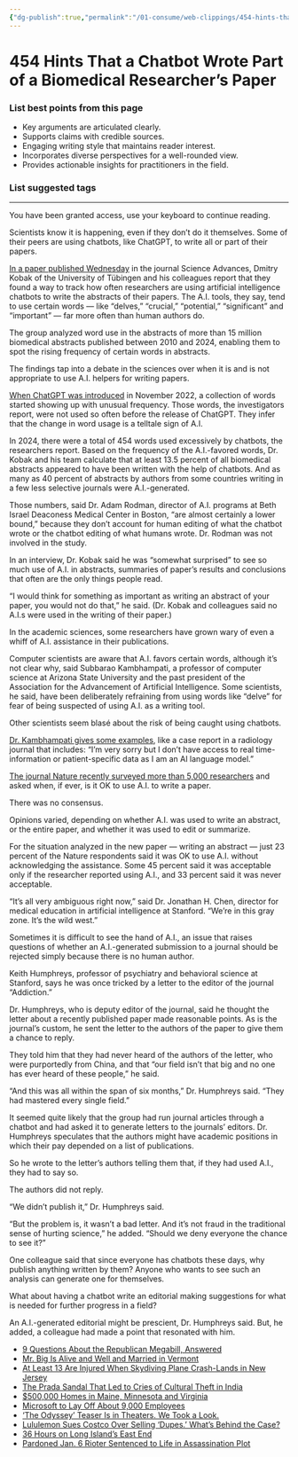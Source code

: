 ```yaml
---
{"dg-publish":true,"permalink":"/01-consume/web-clippings/454-hints-that-a-chatbot-wrote-part-of-a-biomedical-researcher-s-paper/","title":"454 Hints That a Chatbot Wrote Part of a Biomedical Researcher’s Pape…"}
---
```


# 454 Hints That a Chatbot Wrote Part of a Biomedical Researcher’s Paper


### List best points from this page
- Key arguments are articulated clearly.
- Supports claims with credible sources.
- Engaging writing style that maintains reader interest.
- Incorporates diverse perspectives for a well-rounded view.
- Provides actionable insights for practitioners in the field.

### List suggested tags

---
You have been granted access, use your keyboard to continue reading.

Scientists know it is happening, even if they don’t do it themselves. Some of their peers are using chatbots, like ChatGPT, to write all or part of their papers.

[In a paper published Wednesday](https://archive.ph/o/JOjhw/https://www.science.org/doi/10.1126/sciadv.adt3813) in the journal Science Advances, Dmitry Kobak of the University of Tübingen and his colleagues report that they found a way to track how often researchers are using artificial intelligence chatbots to write the abstracts of their papers. The A.I. tools, they say, tend to use certain words — like “delves,” “crucial,” “potential,” “significant” and “important” — far more often than human authors do.

The group analyzed word use in the abstracts of more than 15 million biomedical abstracts published between 2010 and 2024, enabling them to spot the rising frequency of certain words in abstracts.

The findings tap into a debate in the sciences over when it is and is not appropriate to use A.I. helpers for writing papers.

[When ChatGPT was introduced](https://archive.ph/o/JOjhw/https://openai.com/index/chatgpt/) in November 2022, a collection of words started showing up with unusual frequency. Those words, the investigators report, were not used so often before the release of ChatGPT. They infer that the change in word usage is a telltale sign of A.I.

In 2024, there were a total of 454 words used excessively by chatbots, the researchers report. Based on the frequency of the A.I.-favored words, Dr. Kobak and his team calculate that at least 13.5 percent of all biomedical abstracts appeared to have been written with the help of chatbots. And as many as 40 percent of abstracts by authors from some countries writing in a few less selective journals were A.I.-generated.

Those numbers, said Dr. Adam Rodman, director of A.I. programs at Beth Israel Deaconess Medical Center in Boston, “are almost certainly a lower bound,” because they don’t account for human editing of what the chatbot wrote or the chatbot editing of what humans wrote. Dr. Rodman was not involved in the study.

In an interview, Dr. Kobak said he was “somewhat surprised” to see so much use of A.I. in abstracts, summaries of paper’s results and conclusions that often are the only things people read.

“I would think for something as important as writing an abstract of your paper, you would not do that,” he said. (Dr. Kobak and colleagues said no A.I.s were used in the writing of their paper.)

In the academic sciences, some researchers have grown wary of even a whiff of A.I. assistance in their publications.

Computer scientists are aware that A.I. favors certain words, although it’s not clear why, said Subbarao Kambhampati, a professor of computer science at Arizona State University and the past president of the Association for the Advancement of Artificial Intelligence. Some scientists, he said, have been deliberately refraining from using words like “delve” for fear of being suspected of using A.I. as a writing tool.

Other scientists seem blasé about the risk of being caught using chatbots.

[Dr. Kambhampati gives some examples](https://archive.ph/o/JOjhw/https://x.com/rao2z/status/1769429746717515853), like a case report in a radiology journal that includes: “I’m very sorry but I don’t have access to real time-information or patient-specific data as I am an AI language model.”

[The journal Nature recently surveyed more than 5,000 researchers](https://archive.ph/o/JOjhw/https://www.nature.com/articles/d41586-025-01463-8) and asked when, if ever, is it OK to use A.I. to write a paper.

There was no consensus.

Opinions varied, depending on whether A.I. was used to write an abstract, or the entire paper, and whether it was used to edit or summarize.

For the situation analyzed in the new paper — writing an abstract — just 23 percent of the Nature respondents said it was OK to use A.I. without acknowledging the assistance. Some 45 percent said it was acceptable only if the researcher reported using A.I., and 33 percent said it was never acceptable.

“It’s all very ambiguous right now,” said Dr. Jonathan H. Chen, director for medical education in artificial intelligence at Stanford. “We’re in this gray zone. It’s the wild west.”

Sometimes it is difficult to see the hand of A.I., an issue that raises questions of whether an A.I.-generated submission to a journal should be rejected simply because there is no human author.

Keith Humphreys, professor of psychiatry and behavioral science at Stanford, says he was once tricked by a letter to the editor of the journal “Addiction.”

Dr. Humphreys, who is deputy editor of the journal, said he thought the letter about a recently published paper made reasonable points. As is the journal’s custom, he sent the letter to the authors of the paper to give them a chance to reply.

They told him that they had never heard of the authors of the letter, who were purportedly from China, and that “our field isn’t that big and no one has ever heard of these people,” he said.

“And this was all within the span of six months,” Dr. Humphreys said. “They had mastered every single field.”

It seemed quite likely that the group had run journal articles through a chatbot and had asked it to generate letters to the journals’ editors. Dr. Humphreys speculates that the authors might have academic positions in which their pay depended on a list of publications.

So he wrote to the letter’s authors telling them that, if they had used A.I., they had to say so.

The authors did not reply.

“We didn’t publish it,” Dr. Humphreys said.

“But the problem is, it wasn’t a bad letter. And it’s not fraud in the traditional sense of hurting science,” he added. “Should we deny everyone the chance to see it?”

One colleague said that since everyone has chatbots these days, why publish anything written by them? Anyone who wants to see such an analysis can generate one for themselves.

What about having a chatbot write an editorial making suggestions for what is needed for further progress in a field?

An A.I.-generated editorial might be prescient, Dr. Humphreys said. But, he added, a colleague had made a point that resonated with him.

- [9 Questions About the Republican Megabill, Answered](https://archive.ph/o/JOjhw/https://www.nytimes.com/2025/07/03/upshot/republican-bill-faq.html)
- [Mr. Big Is Alive and Well and Married in Vermont](https://archive.ph/o/JOjhw/https://www.nytimes.com/2025/07/03/fashion/mr-big-sex-and-the-city-inspiration-vermont.html)
- [At Least 13 Are Injured When Skydiving Plane Crash-Lands in New Jersey](https://archive.ph/o/JOjhw/https://www.nytimes.com/2025/07/02/nyregion/plane-crash-new-jersey-cross-keys.html)
- [The Prada Sandal That Led to Cries of Cultural Theft in India](https://archive.ph/o/JOjhw/https://www.nytimes.com/2025/06/30/world/asia/india-prada-sandal.html)
- [$500,000 Homes in Maine, Minnesota and Virginia](https://archive.ph/o/JOjhw/https://www.nytimes.com/2025/07/02/realestate/500000-homes-in-maine-minnesota-and-virginia.html)
- [Microsoft to Lay Off About 9,000 Employees](https://archive.ph/o/JOjhw/https://www.nytimes.com/2025/07/02/technology/microsoft-layoffs-ai.html)
- [‘The Odyssey’ Teaser Is in Theaters. We Took a Look.](https://archive.ph/o/JOjhw/https://www.nytimes.com/2025/07/02/movies/the-odyssey-teaser.html)
- [Lululemon Sues Costco Over Selling ‘Dupes.’ What’s Behind the Case?](https://archive.ph/o/JOjhw/https://www.nytimes.com/2025/07/01/us/lululemon-costco-dupes-lawsuit.html)
- [36 Hours on Long Island’s East End](https://archive.ph/o/JOjhw/https://www.nytimes.com/interactive/2025/07/03/travel/things-to-do-east-end.html)
- [Pardoned Jan. 6 Rioter Sentenced to Life in Assassination Plot](https://archive.ph/o/JOjhw/https://www.nytimes.com/2025/07/03/us/politics/jan6-assassination-plot-sentence.html)

